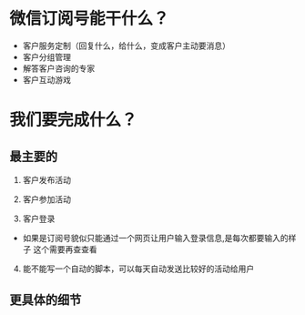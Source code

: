 # 微信订阅号能干什么？

- 客户服务定制（回复什么，给什么，变成客户主动要消息）
- 客户分组管理
- 解答客户咨询的专家
- 客户互动游戏

# 我们要完成什么？
## 最主要的
1. 客户发布活动

2. 客户参加活动

3. 客户登录
- 如果是订阅号貌似只能通过一个网页让用户输入登录信息,是每次都要输入的样子
这个需要再查查看

4. 能不能写一个自动的脚本，可以每天自动发送比较好的活动给用户
## 更具体的细节